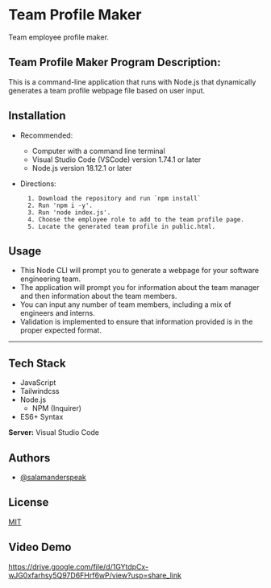 # Team Profile Maker

Team employee profile maker.

## Team Profile Maker Program Description:

This is a command-line application that runs with Node.js that dynamically generates a team profile webpage file based on user input.

## Installation

- Recommended:

  - Computer with a command line terminal
  - Visual Studio Code (VSCode) version 1.74.1 or later
  - Node.js version 18.12.1 or later

- Directions:

        1. Download the repository and run `npm install`
        2. Run 'npm i -y'.
        3. Run 'node index.js'.
        4. Choose the employee role to add to the team profile page.
        5. Locate the generated team profile in public.html.

## Usage

- This Node CLI will prompt you to generate a webpage for your software engineering team.
- The application will prompt you for information about the team manager and then information about the team members.
- You can input any number of team members, including a mix of engineers and interns.
- Validation is implemented to ensure that information provided is in the proper expected format.

---

## Tech Stack

- JavaScript
- Tailwindcss
- Node.js
  - NPM (Inquirer)
- ES6+ Syntax

**Server:** Visual Studio Code

## Authors

- [@salamanderspeak](https://www.github.com/salamanderspeak)

## License

[MIT](https://choosealicense.com/licenses/mit/)

## Video Demo

https://drive.google.com/file/d/1GYtdpCx-wJG0xfarhsy5Q97D6FHrf6wP/view?usp=share_link
